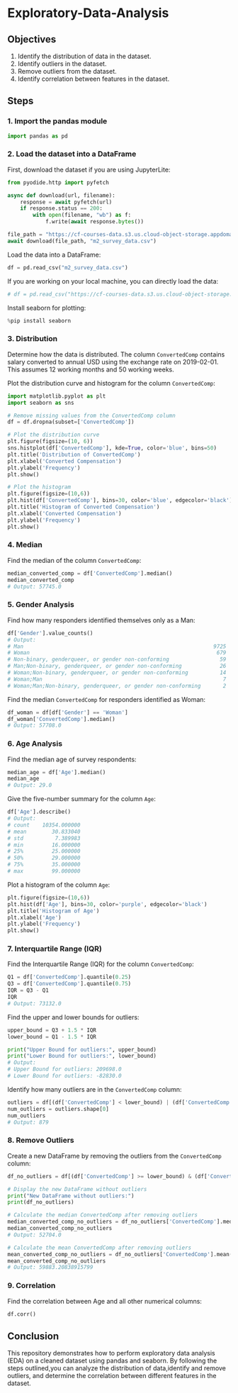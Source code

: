 # Exploratory-Data-Analysis

## Objectives

1. Identify the distribution of data in the dataset.
2. Identify outliers in the dataset.
3. Remove outliers from the dataset.
4. Identify correlation between features in the dataset.

## Steps

### 1. Import the pandas module

```python
import pandas as pd
```

### 2. Load the dataset into a DataFrame

First, download the dataset if you are using JupyterLite:

```python
from pyodide.http import pyfetch

async def download(url, filename):
    response = await pyfetch(url)
    if response.status == 200:
        with open(filename, "wb") as f:
            f.write(await response.bytes())

file_path = "https://cf-courses-data.s3.us.cloud-object-storage.appdomain.cloud/IBM-DA0321EN-SkillsNetwork/LargeData/m2_survey_data.csv"
await download(file_path, "m2_survey_data.csv")
```

Load the data into a DataFrame:

```python
df = pd.read_csv("m2_survey_data.csv")
```

If you are working on your local machine, you can directly load the data:

```python
# df = pd.read_csv("https://cf-courses-data.s3.us.cloud-object-storage.appdomain.cloud/IBM-DA0321EN-SkillsNetwork/LargeData/m2_survey_data.csv")
```

Install seaborn for plotting:

```python
%pip install seaborn
```

### 3. Distribution

Determine how the data is distributed. The column `ConvertedComp` contains salary converted to annual USD using the exchange rate on 2019-02-01. This assumes 12 working months and 50 working weeks.

Plot the distribution curve and histogram for the column `ConvertedComp`:

```python
import matplotlib.pyplot as plt
import seaborn as sns

# Remove missing values from the ConvertedComp column
df = df.dropna(subset=['ConvertedComp'])

# Plot the distribution curve
plt.figure(figsize=(10, 6))
sns.histplot(df['ConvertedComp'], kde=True, color='blue', bins=50)
plt.title('Distribution of ConvertedComp')
plt.xlabel('Converted Compensation')
plt.ylabel('Frequency')
plt.show()

# Plot the histogram
plt.figure(figsize=(10,6))
plt.hist(df['ConvertedComp'], bins=30, color='blue', edgecolor='black')
plt.title('Histogram of Converted Compensation')
plt.xlabel('Converted Compensation')
plt.ylabel('Frequency')
plt.show()
```

### 4. Median

Find the median of the column `ConvertedComp`:

```python
median_converted_comp = df['ConvertedComp'].median()
median_converted_comp
# Output: 57745.0
```

### 5. Gender Analysis

Find how many responders identified themselves only as a Man:

```python
df['Gender'].value_counts()
# Output:
# Man                                                            9725
# Woman                                                           679
# Non-binary, genderqueer, or gender non-conforming                59
# Man;Non-binary, genderqueer, or gender non-conforming            26
# Woman;Non-binary, genderqueer, or gender non-conforming          14
# Woman;Man                                                         7
# Woman;Man;Non-binary, genderqueer, or gender non-conforming       2
```

Find the median `ConvertedComp` for responders identified as Woman:

```python
df_woman = df[df['Gender'] == 'Woman']
df_woman['ConvertedComp'].median()
# Output: 57708.0
```

### 6. Age Analysis

Find the median age of survey respondents:

```python
median_age = df['Age'].median()
median_age
# Output: 29.0
```

Give the five-number summary for the column `Age`:

```python
df['Age'].describe()
# Output:
# count    10354.000000
# mean        30.833040
# std          7.389983
# min         16.000000
# 25%         25.000000
# 50%         29.000000
# 75%         35.000000
# max         99.000000
```

Plot a histogram of the column `Age`:

```python
plt.figure(figsize=(10,6))
plt.hist(df['Age'], bins=30, color='purple', edgecolor='black')
plt.title('Histogram of Age')
plt.xlabel('Age')
plt.ylabel('Frequency')
plt.show()
```

### 7. Interquartile Range (IQR)

Find the Interquartile Range (IQR) for the column `ConvertedComp`:

```python
Q1 = df['ConvertedComp'].quantile(0.25)
Q3 = df['ConvertedComp'].quantile(0.75)
IQR = Q3 - Q1
IQR
# Output: 73132.0
```

Find the upper and lower bounds for outliers:

```python
upper_bound = Q3 + 1.5 * IQR
lower_bound = Q1 - 1.5 * IQR

print("Upper Bound for outliers:", upper_bound)
print("Lower Bound for outliers:", lower_bound)
# Output:
# Upper Bound for outliers: 209698.0
# Lower Bound for outliers: -82830.0
```

Identify how many outliers are in the `ConvertedComp` column:

```python
outliers = df[(df['ConvertedComp'] < lower_bound) | (df['ConvertedComp'] > upper_bound)]
num_outliers = outliers.shape[0]
num_outliers
# Output: 879
```

### 8. Remove Outliers

Create a new DataFrame by removing the outliers from the `ConvertedComp` column:

```python
df_no_outliers = df[(df['ConvertedComp'] >= lower_bound) & (df['ConvertedComp'] <= upper_bound)]

# Display the new DataFrame without outliers
print("New DataFrame without outliers:")
print(df_no_outliers)

# Calculate the median ConvertedComp after removing outliers
median_converted_comp_no_outliers = df_no_outliers['ConvertedComp'].median()
median_converted_comp_no_outliers
# Output: 52704.0

# Calculate the mean ConvertedComp after removing outliers
mean_converted_comp_no_outliers = df_no_outliers['ConvertedComp'].mean()
mean_converted_comp_no_outliers
# Output: 59883.20838915799
```

### 9. Correlation

Find the correlation between Age and all other numerical columns:

```python
df.corr()
```

## Conclusion

This repository demonstrates how to perform exploratory data analysis (EDA) on a cleaned dataset using pandas and seaborn. 
By following the steps outlined,you can analyze the distribution of data,identify and remove outliers, and determine the correlation between different features in the dataset.
